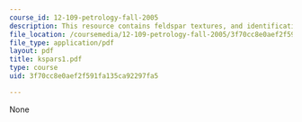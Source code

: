 ```yaml
---
course_id: 12-109-petrology-fall-2005
description: This resource contains feldspar textures, and identification.
file_location: /coursemedia/12-109-petrology-fall-2005/3f70cc8e0aef2f591fa135ca92297fa5_kspars1.pdf
file_type: application/pdf
layout: pdf
title: kspars1.pdf
type: course
uid: 3f70cc8e0aef2f591fa135ca92297fa5

---
```

None